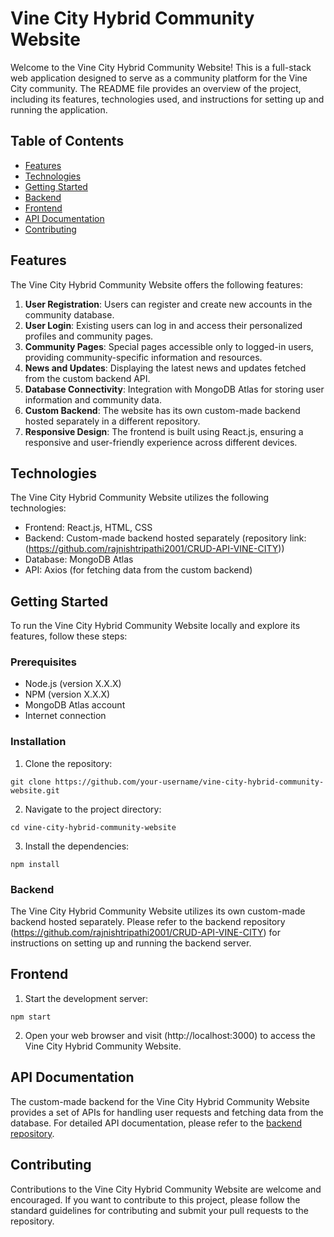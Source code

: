 # Vine City Hybrid Community Website

Welcome to the Vine City Hybrid Community Website! This is a full-stack web application designed to serve as a community platform for the Vine City community. The README file provides an overview of the project, including its features, technologies used, and instructions for setting up and running the application.

## Table of Contents

- [Features](#features)
- [Technologies](#technologies)
- [Getting Started](#getting-started)
- [Backend](#backend)
- [Frontend](#frontend)
- [API Documentation](#api-documentation)
- [Contributing](#contributing)

## Features

The Vine City Hybrid Community Website offers the following features:

1. **User Registration**: Users can register and create new accounts in the community database.
2. **User Login**: Existing users can log in and access their personalized profiles and community pages.
3. **Community Pages**: Special pages accessible only to logged-in users, providing community-specific information and resources.
4. **News and Updates**: Displaying the latest news and updates fetched from the custom backend API.
5. **Database Connectivity**: Integration with MongoDB Atlas for storing user information and community data.
6. **Custom Backend**: The website has its own custom-made backend hosted separately in a different repository.
7. **Responsive Design**: The frontend is built using React.js, ensuring a responsive and user-friendly experience across different devices.

## Technologies

The Vine City Hybrid Community Website utilizes the following technologies:

- Frontend: React.js, HTML, CSS
- Backend: Custom-made backend hosted separately (repository link: (https://github.com/rajnishtripathi2001/CRUD-API-VINE-CITY))
- Database: MongoDB Atlas
- API: Axios (for fetching data from the custom backend)

## Getting Started

To run the Vine City Hybrid Community Website locally and explore its features, follow these steps:

### Prerequisites

- Node.js (version X.X.X)
- NPM (version X.X.X)
- MongoDB Atlas account
- Internet connection

### Installation

1. Clone the repository:

```shell
git clone https://github.com/your-username/vine-city-hybrid-community-website.git
```
2. Navigate to the project directory:

```shell
cd vine-city-hybrid-community-website
```

3. Install the dependencies:

```shell
npm install
```

### Backend

The Vine City Hybrid Community Website utilizes its own custom-made backend hosted separately. Please refer to the backend repository (https://github.com/rajnishtripathi2001/CRUD-API-VINE-CITY) for instructions on setting up and running the backend server.

## Frontend

1. Start the development server:
```shell
npm start
```
2. Open your web browser and visit (http://localhost:3000) to access the Vine City Hybrid Community Website.

## API Documentation

The custom-made backend for the Vine City Hybrid Community Website provides a set of APIs for handling user requests and fetching data from the database. For detailed API documentation, please refer to the [backend repository](https://github.com/rajnishtripathi2001/CRUD-API-VINE-CITY).

## Contributing

Contributions to the Vine City Hybrid Community Website are welcome and encouraged. If you want to contribute to this project, please follow the standard guidelines for contributing and submit your pull requests to the repository.